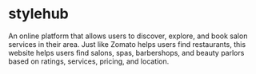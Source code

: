 # stylehub
An online platform that allows users to discover, explore, and book salon services in their area. Just like Zomato helps users find restaurants, this website helps users find salons, spas, barbershops, and beauty parlors based on ratings, services, pricing, and location. 
